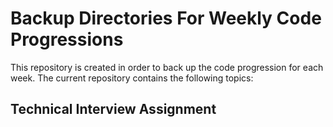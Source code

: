 # Backup Directories For Weekly Code Progressions
This repository is created in order to back up the code progression for each week.
The current repository contains the following topics:
## Technical Interview Assignment
